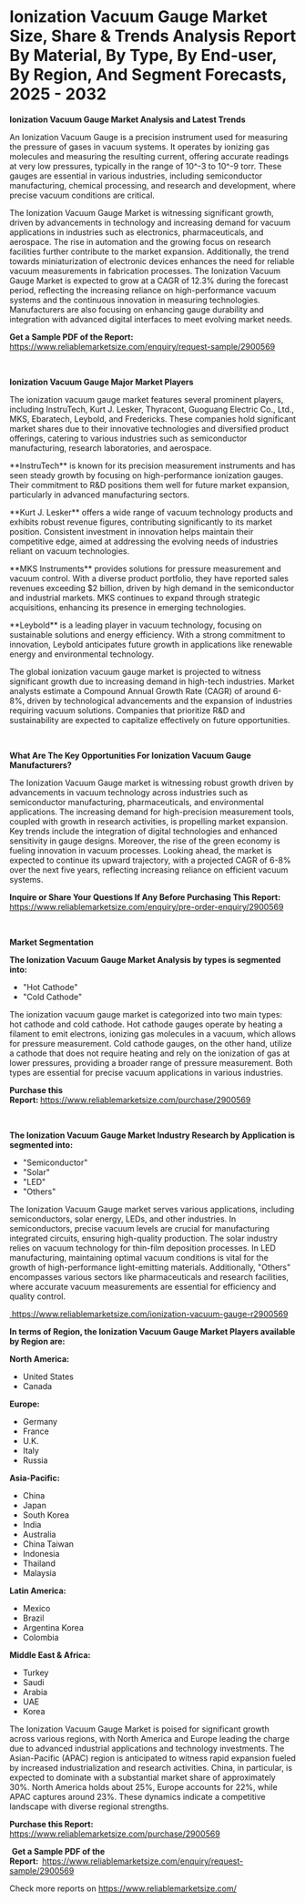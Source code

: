 <p><h1>Ionization Vacuum Gauge Market Size, Share & Trends Analysis Report By Material, By Type, By End-user, By Region, And Segment Forecasts, 2025 - 2032</h1></p><p><strong>Ionization Vacuum Gauge Market Analysis and Latest Trends</strong></p>
<p><p>An Ionization Vacuum Gauge is a precision instrument used for measuring the pressure of gases in vacuum systems. It operates by ionizing gas molecules and measuring the resulting current, offering accurate readings at very low pressures, typically in the range of 10^-3 to 10^-9 torr. These gauges are essential in various industries, including semiconductor manufacturing, chemical processing, and research and development, where precise vacuum conditions are critical.</p><p>The Ionization Vacuum Gauge Market is witnessing significant growth, driven by advancements in technology and increasing demand for vacuum applications in industries such as electronics, pharmaceuticals, and aerospace. The rise in automation and the growing focus on research facilities further contribute to the market expansion. Additionally, the trend towards miniaturization of electronic devices enhances the need for reliable vacuum measurements in fabrication processes. The Ionization Vacuum Gauge Market is expected to grow at a CAGR of 12.3% during the forecast period, reflecting the increasing reliance on high-performance vacuum systems and the continuous innovation in measuring technologies. Manufacturers are also focusing on enhancing gauge durability and integration with advanced digital interfaces to meet evolving market needs.</p></p>
<p><strong>Get a Sample PDF of the Report:&nbsp;</strong> <a href="https://www.reliablemarketsize.com/enquiry/request-sample/2900569?utm_campaign=3108&utm_medium=2&utm_source=Github&utm_content=ia&utm_term=16032025&utm_id=ionization-vacuum-gauge">https://www.reliablemarketsize.com/enquiry/request-sample/2900569</a></p>
<p>&nbsp;</p>
<p><strong>Ionization Vacuum Gauge Major Market Players</strong></p>
<p><p>The ionization vacuum gauge market features several prominent players, including InstruTech, Kurt J. Lesker, Thyracont, Guoguang Electric Co., Ltd., MKS, Ebaratech, Leybold, and Fredericks. These companies hold significant market shares due to their innovative technologies and diversified product offerings, catering to various industries such as semiconductor manufacturing, research laboratories, and aerospace.</p><p>**InstruTech** is known for its precision measurement instruments and has seen steady growth by focusing on high-performance ionization gauges. Their commitment to R&D positions them well for future market expansion, particularly in advanced manufacturing sectors.</p><p>**Kurt J. Lesker** offers a wide range of vacuum technology products and exhibits robust revenue figures, contributing significantly to its market position. Consistent investment in innovation helps maintain their competitive edge, aimed at addressing the evolving needs of industries reliant on vacuum technologies.</p><p>**MKS Instruments** provides solutions for pressure measurement and vacuum control. With a diverse product portfolio, they have reported sales revenues exceeding $2 billion, driven by high demand in the semiconductor and industrial markets. MKS continues to expand through strategic acquisitions, enhancing its presence in emerging technologies.</p><p>**Leybold** is a leading player in vacuum technology, focusing on sustainable solutions and energy efficiency. With a strong commitment to innovation, Leybold anticipates future growth in applications like renewable energy and environmental technology.</p><p>The global ionization vacuum gauge market is projected to witness significant growth due to increasing demand in high-tech industries. Market analysts estimate a Compound Annual Growth Rate (CAGR) of around 6-8%, driven by technological advancements and the expansion of industries requiring vacuum solutions. Companies that prioritize R&D and sustainability are expected to capitalize effectively on future opportunities.</p></p>
<p>&nbsp;</p>
<p><strong>What Are The Key Opportunities For Ionization Vacuum Gauge Manufacturers?</strong></p>
<p><p>The Ionization Vacuum Gauge market is witnessing robust growth driven by advancements in vacuum technology across industries such as semiconductor manufacturing, pharmaceuticals, and environmental applications. The increasing demand for high-precision measurement tools, coupled with growth in research activities, is propelling market expansion. Key trends include the integration of digital technologies and enhanced sensitivity in gauge designs. Moreover, the rise of the green economy is fueling innovation in vacuum processes. Looking ahead, the market is expected to continue its upward trajectory, with a projected CAGR of 6-8% over the next five years, reflecting increasing reliance on efficient vacuum systems.</p></p>
<p><strong>Inquire or Share Your Questions If Any Before Purchasing This Report:</strong> <a href="https://www.reliablemarketsize.com/enquiry/pre-order-enquiry/2900569?utm_campaign=3108&utm_medium=2&utm_source=Github&utm_content=ia&utm_term=16032025&utm_id=ionization-vacuum-gauge">https://www.reliablemarketsize.com/enquiry/pre-order-enquiry/2900569</a></p>
<p>&nbsp;</p>
<p><strong>Market Segmentation</strong></p>
<p><strong>The Ionization Vacuum Gauge Market Analysis by types is segmented into:</strong></p>
<p><ul><li>"Hot Cathode"</li><li>"Cold Cathode"</li></ul></p>
<p><p>The ionization vacuum gauge market is categorized into two main types: hot cathode and cold cathode. Hot cathode gauges operate by heating a filament to emit electrons, ionizing gas molecules in a vacuum, which allows for pressure measurement. Cold cathode gauges, on the other hand, utilize a cathode that does not require heating and rely on the ionization of gas at lower pressures, providing a broader range of pressure measurement. Both types are essential for precise vacuum applications in various industries.</p></p>
<p><strong>Purchase this Report:&nbsp;</strong><a href="https://www.reliablemarketsize.com/purchase/2900569?utm_campaign=3108&utm_medium=2&utm_source=Github&utm_content=ia&utm_term=16032025&utm_id=ionization-vacuum-gauge">https://www.reliablemarketsize.com/purchase/2900569</a></p>
<p>&nbsp;</p>
<p><strong>The Ionization Vacuum Gauge Market Industry Research by Application is segmented into:</strong></p>
<p><ul><li>"Semiconductor"</li><li>"Solar"</li><li>"LED"</li><li>"Others"</li></ul></p>
<p><p>The Ionization Vacuum Gauge market serves various applications, including semiconductors, solar energy, LEDs, and other industries. In semiconductors, precise vacuum levels are crucial for manufacturing integrated circuits, ensuring high-quality production. The solar industry relies on vacuum technology for thin-film deposition processes. In LED manufacturing, maintaining optimal vacuum conditions is vital for the growth of high-performance light-emitting materials. Additionally, "Others" encompasses various sectors like pharmaceuticals and research facilities, where accurate vacuum measurements are essential for efficiency and quality control.</p></p>
<p><a href="https://www.reliablemarketsize.com/ionization-vacuum-gauge-r2900569?utm_campaign=3108&utm_medium=2&utm_source=Github&utm_content=ia&utm_term=16032025&utm_id=ionization-vacuum-gauge">&nbsp;https://www.reliablemarketsize.com/ionization-vacuum-gauge-r2900569</a></p>
<p><strong>In terms of Region, the Ionization Vacuum Gauge Market Players available by Region are:</strong></p>
<p>
    <p> <strong> North America: </strong>
        <ul>
            <li>United States</li>
            <li>Canada</li>
        </ul>
        </p> 
    <p> <strong> Europe: </strong>
        <ul>
            <li>Germany</li>
            <li>France</li>
            <li>U.K.</li>
            <li>Italy</li>
            <li>Russia</li>
        </ul>
        </p> 
    <p> <strong> Asia-Pacific: </strong>
        <ul>
            <li>China</li>
            <li>Japan</li>
            <li>South Korea</li>
            <li>India</li>
            <li>Australia</li>
            <li>China Taiwan</li>
            <li>Indonesia</li>
            <li>Thailand</li>
            <li>Malaysia</li>
        </ul>
        </p> 
    <p> <strong> Latin America: </strong>
        <ul>
            <li>Mexico</li>
            <li>Brazil</li>
            <li>Argentina Korea</li>
            <li>Colombia</li>
        </ul>
        </p> 
    <p> <strong> Middle East & Africa: </strong>
        <ul>
            <li>Turkey</li>
            <li>Saudi</li>
            <li>Arabia</li>
            <li>UAE</li>
            <li>Korea</li>
        </ul>
    </p>
    </p>
<p><p>The Ionization Vacuum Gauge Market is poised for significant growth across various regions, with North America and Europe leading the charge due to advanced industrial applications and technology investments. The Asian-Pacific (APAC) region is anticipated to witness rapid expansion fueled by increased industrialization and research activities. China, in particular, is expected to dominate with a substantial market share of approximately 30%. North America holds about 25%, Europe accounts for 22%, while APAC captures around 23%. These dynamics indicate a competitive landscape with diverse regional strengths.</p></p>
<p><strong>Purchase this Report: </strong><a href="https://www.reliablemarketsize.com/purchase/2900569?utm_campaign=3108&utm_medium=2&utm_source=Github&utm_content=ia&utm_term=16032025&utm_id=ionization-vacuum-gauge">https://www.reliablemarketsize.com/purchase/2900569</a></p>
<p>&nbsp;<strong>Get a Sample PDF of the Report:&nbsp;&nbsp;</strong><a href="https://www.reliablemarketsize.com/enquiry/request-sample/2900569?utm_campaign=3108&utm_medium=2&utm_source=Github&utm_content=ia&utm_term=16032025&utm_id=ionization-vacuum-gauge">https://www.reliablemarketsize.com/enquiry/request-sample/2900569</a></p>
<p><strong></strong></p>
<p>Check more reports on <a href="https://www.reliablemarketsize.com/?utm_campaign=3108&utm_medium=2&utm_source=Github&utm_content=ia&utm_term=16032025&utm_id=ionization-vacuum-gauge">https://www.reliablemarketsize.com/</a></p>